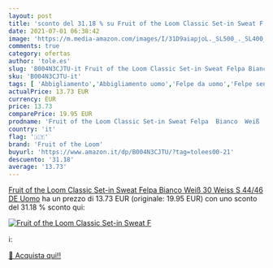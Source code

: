```yaml
---
layout: post
title: 'sconto del 31.18 % su Fruit of the Loom Classic Set-in Sweat F  '
date: 2021-07-01 06:38:42
image: 'https://m.media-amazon.com/images/I/31D9aiapjoL._SL500_._SL400_.jpg'
comments: true
category: ofertas
author: 'tole.es'
slug: 'B004N3CJTU-it Fruit of the Loom Classic Set-in Sweat Felpa Bianco Weiß...'
sku: 'B004N3CJTU-it'
tags: [ 'Abbigliamento','Abbigliamento uomo','Felpe da uomo','Felpe senza cappuccio da uomo','Maglioni e cardigan da uomo','fruit of the loom', ]
actualPrice: 13.73 EUR
currency: EUR
price: 13.73
comparePrice: 19.95 EUR
prodname: 'Fruit of the Loom Classic Set-in Sweat Felpa  Bianco  Weiß  30 Weiss   S  44/46 DE  Uomo'
country: 'it'
flag: '🇮🇹'
brand: 'Fruit of the Loom'
buyurl: 'https://www.amazon.it/dp/B004N3CJTU/?tag=tolees00-21'
descuento: '31.18'
average: '13.73'
---
```


[Fruit of the Loom Classic Set-in Sweat Felpa  Bianco  Weiß  30 Weiss   S  44/46 DE  Uomo](https://www.amazon.it/dp/B004N3CJTU/?tag=tolees00-21) ha un prezzo di 13.73 EUR (originale: 19.95 EUR) con uno sconto del 31.18 % sconto qui:

[![Fruit of the Loom Classic Set-in Sweat F](https://m.media-amazon.com/images/I/31D9aiapjoL._SL500_._SL400_.jpg)](https://www.amazon.it/dp/B004N3CJTU/?tag=tolees00-21)

ℹ️:


[🛒 Acquista qui!!](https://www.amazon.it/dp/B004N3CJTU/?tag=tolees00-21)
